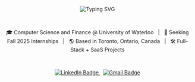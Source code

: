 <p align="center">
  <img src="https://readme-typing-svg.demolab.com?font=Fira+Code&weight=600&size=24&pause=1000&repeat=true&width=500&lines=Software+Developer;Aspiring+Entrepreneur" alt="Typing SVG" />
</p>

<br/>

<p align="center">
  🎓 Computer Science and Finance @ University of Waterloo &nbsp;&nbsp;|&nbsp;&nbsp;
  🚀 Seeking Fall 2025 Internships &nbsp;&nbsp;|&nbsp;&nbsp;
  🌎 Based in Toronto, Ontario, Canada &nbsp;&nbsp;|&nbsp;&nbsp;
  🛠️ Full-Stack + SaaS Projects
</p>

<br/>

<p align="center">
  <a href="https://www.linkedin.com/in/aaditshahh/">
    <img src="https://img.shields.io/badge/-LinkedIn-0A66C2?style=for-the-badge&logo=linkedin&logoColor=white" alt="LinkedIn Badge"/>
  </a>
  &nbsp;
  <a href="mailto:aadit12590@gmail.com">
    <img src="https://img.shields.io/badge/-Email-D14836?style=for-the-badge&logo=gmail&logoColor=white" alt="Gmail Badge"/>
  </a>
</p>

